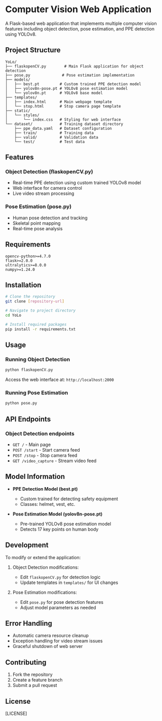 # Computer Vision Web Application

A Flask-based web application that implements multiple computer vision features including object detection, pose estimation, and PPE detection using YOLOv8.

## Project Structure

```
YoLo/
├── flaskopenCV.py        # Main Flask application for object detection
├── pose.py              # Pose estimation implementation
├── models/
│   ├── best.pt         # Custom trained PPE detection model
│   ├── yolov8n-pose.pt # YOLOv8 pose estimation model
│   └── yolov8n.pt      # YOLOv8 base model
├── templates/
│   ├── index.html      # Main webpage template
│   └── stop.html       # Stop camera page template
├── static/
│   └── styles/
│       └── index.css   # Styling for web interface
└── dataset/            # Training dataset directory
    ├── ppe_data.yaml   # Dataset configuration
    ├── train/          # Training data
    ├── valid/          # Validation data
    └── test/           # Test data
```

## Features

### Object Detection (flaskopenCV.py)
- Real-time PPE detection using custom trained YOLOv8 model
- Web interface for camera control
- Live video stream processing

### Pose Estimation (pose.py)
- Human pose detection and tracking
- Skeletal point mapping
- Real-time pose analysis

## Requirements

```
opencv-python>=4.7.0
flask>=2.0.0
ultralytics>=8.0.0
numpy>=1.24.0
```

## Installation

```bash
# Clone the repository
git clone [repository-url]

# Navigate to project directory
cd YoLo

# Install required packages
pip install -r requirements.txt
```

## Usage

### Running Object Detection

```bash
python flaskopenCV.py
```
Access the web interface at: `http://localhost:2000`

### Running Pose Estimation

```bash
python pose.py
```

## API Endpoints

### Object Detection endpoints
- `GET /` - Main page
- `POST /start` - Start camera feed
- `POST /stop` - Stop camera feed
- `GET /video_capture` - Stream video feed

## Model Information

- **PPE Detection Model (best.pt)**
  - Custom trained for detecting safety equipment
  - Classes: helmet, vest, etc.

- **Pose Estimation Model (yolov8n-pose.pt)**
  - Pre-trained YOLOv8 pose estimation model
  - Detects 17 key points on human body

## Development

To modify or extend the application:

1. Object Detection modifications:
   - Edit `flaskopenCV.py` for detection logic
   - Update templates in `templates/` for UI changes

2. Pose Estimation modifications:
   - Edit `pose.py` for pose detection features
   - Adjust model parameters as needed

## Error Handling

- Automatic camera resource cleanup
- Exception handling for video stream issues
- Graceful shutdown of web server

## Contributing

1. Fork the repository
2. Create a feature branch
3. Submit a pull request

## License

[LICENSE]